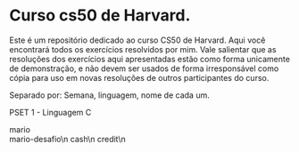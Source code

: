 # Curso cs50 de Harvard.
Este é um repositório dedicado ao curso CS50 de Harvard. Aqui você encontrará todos os exercícios resolvidos por mim. Vale salientar que as resoluções dos exercícios aqui apresentadas estão como forma unicamente de demonstração, e não devem ser usados de forma irresponsável como cópia para uso em novas resoluções de outros participantes do curso.

Separado por: Semana, linguagem, nome de cada um.

PSET 1 - Linguagem C

mario<br>
mario-desafio\n
cash\n
credit\n
